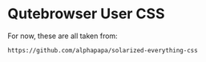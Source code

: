 Qutebrowser User CSS
====================

For now, these are all taken from:

    https://github.com/alphapapa/solarized-everything-css

